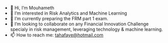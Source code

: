 - 👋 Hi, I’m Mouhameth
- 👀 I’m interested in Risk Analytics and Machine Learning
- 🌱 I’m currently preparing the FRM part 1 exam. 
- 💞️ I’m looking to collaborate on any Financial Innovation Challenge specialy in risk management, leveraging technology & machine learning.
- 📫 How to reach me: tahafaye@hotmail.com
<!---
mtfaye/mtfaye is a ✨ special ✨ repository because its `README.md` (this file) appears on your GitHub profile.
You can click the Preview link to take a look at your changes.
--->
